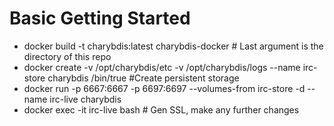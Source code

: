 # Basic Getting Started

* docker build -t charybdis:latest charybdis-docker   # Last argument is the directory of this repo
* docker create -v /opt/charybdis/etc -v /opt/charybdis/logs --name irc-store charybdis /bin/true   #Create persistent storage
* docker run -p 6667:6667 -p 6697:6697 --volumes-from irc-store -d --name irc-live charybdis
* docker exec -it irc-live bash   # Gen SSL, make any further changes
